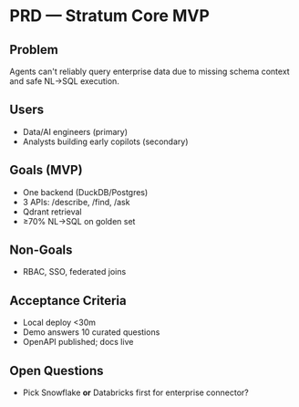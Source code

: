# PRD — Stratum Core MVP

## Problem
Agents can't reliably query enterprise data due to missing schema context and safe NL→SQL execution.

## Users
- Data/AI engineers (primary)
- Analysts building early copilots (secondary)

## Goals (MVP)
- One backend (DuckDB/Postgres)
- 3 APIs: /describe, /find, /ask
- Qdrant retrieval
- ≥70% NL→SQL on golden set

## Non-Goals
- RBAC, SSO, federated joins

## Acceptance Criteria
- Local deploy \<30m
- Demo answers 10 curated questions
- OpenAPI published; docs live

## Open Questions
- Pick Snowflake **or** Databricks first for enterprise connector?
